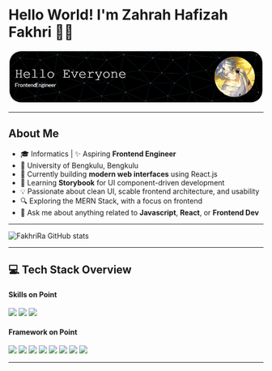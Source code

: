 # Hello World! I'm Zahrah Hafizah Fakhri 👋🏻

![Banner-Zara](img/Github-Banner.png)

---

## About Me

- 🎓 Informatics | ✨ Aspiring **Frontend Engineer**
- 🏫 University of Bengkulu, Bengkulu
- 🔭 Currently building **modern web interfaces** using React.js
- 📖 Learning **Storybook** for UI component-driven development
- 💡 Passionate about clean UI, scable frontend architecture, and usability
- 🔍 Exploring the MERN Stack, with a focus on frontend
- 💭 Ask me about anything related to **Javascript**, **React**, or **Frontend Dev**

---

![FakhriRa GitHub stats](https://github-readme-stats.vercel.app/api?username=FakhriRa-Dot&show_icons=true&theme=tokyonight&hide=prs,issues)

---

## 💻 Tech Stack Overview

#### Skills on Point

<img style="display: inline-block;" src="https://img.shields.io/badge/HTML5-E34F26?style=for-the-badge&logo=html5&logoColor=white">
<img style="display: inline-block;" src="https://img.shields.io/badge/CSS3-1572B6?style=for-the-badge&logo=css3&logoColor=white">
<img style="display: inline-block;" src="https://img.shields.io/badge/JavaScript-323330?style=for-the-badge&logo=javascript&logoColor=F7DF1E">

#### Framework on Point

<img style="display: inline-block;" src="https://img.shields.io/badge/Bootstrap-563D7C?style=for-the-badge&logo=bootstrap&logoColor=white">
<img style="display: inline-block;" src="https://img.shields.io/badge/Material%20UI-007FFF?style=for-the-badge&logo=mui&logoColor=white">
<img style="display: inline-block;" src="https://img.shields.io/badge/styled--components-DB7093?style=for-the-badge&logo=styled-components&logoColor=white">
<img style="display: inline-block;" src="https://img.shields.io/badge/Tailwind_CSS-38B2AC?style=for-the-badge&logo=tailwind-css&logoColor=white">
<img style="display: inline-block;" src="https://img.shields.io/badge/storybook-FF4785?style=for-the-badge&logo=storybook&logoColor=white">
<img style="display: inline-block;" src="https://img.shields.io/badge/React-20232A?style=for-the-badge&logo=react&logoColor=61DAFB">
<img style="display: inline-block;"src="https://img.shields.io/badge/Vite-B73BFE?style=for-the-badge&logo=vite&logoColor=FFD62E">
<img style="display: inline-block;" src="https://img.shields.io/badge/Node%20js-339933?style=for-the-badge&logo=nodedotjs&logoColor=white">

---

<!-- The last person standing is the winner. If you want to be the last one standing, be strong. -- Kageyama Tobio -->

